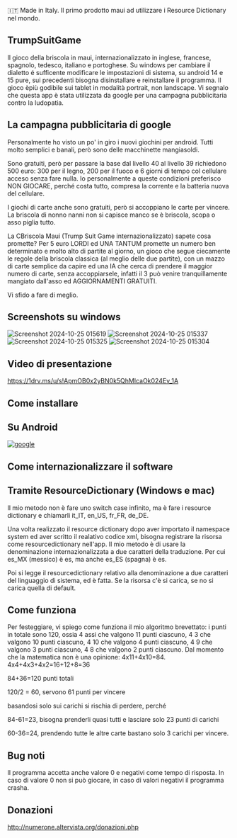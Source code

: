 :it: Made in Italy. Il primo prodotto maui ad utilizzare i Resource Dictionary nel mondo.

## TrumpSuitGame
Il gioco della briscola in maui, internazionalizzato in inglese, francese, spagnolo, tedesco, italiano e portoghese.
Su windows per cambiare il dialetto é sufficente modificare le impostazioni di sistema, su android 14 e 15 pure, sui precedenti bisogna disinstallare e reinstallare il programma.
Il gioco èpiù godibile sui tablet in modalità portrait, non landscape.
Vi segnalo che questa app è stata utilizzata da google per una campagna pubblicitaria contro la ludopatia.


## La campagna pubblicitaria di google

Personalmente ho visto un po' in giro i nuovi giochini per android. Tutti molto semplici e banali, però sono delle macchinette mangiasoldi.

Sono gratuiti, però per passare la base dal livello 40 al livello 39 richiedono 500 euro: 300 per il legno, 200 per il fuoco e 6 giorni di tempo col cellulare acceso senza fare nulla. Io personalmente a queste condizioni preferisco NON GIOCARE, perché costa tutto, compresa la corrente e la batteria nuova del cellulare.

I giochi di carte anche sono gratuiti, però si accoppiano le carte per vincere. La briscola di nonno nanni non si capisce manco se è briscola, scopa o asso piglia tutto.

La CBriscola Maui (Trump Suit Game internazionalizzato) sapete cosa promette? Per 5 euro LORDI ed UNA TANTUM promette un numero ben determinato e molto alto di partite al giorno, un gioco che segue ciecamente le regole della briscola classica (al meglio delle due partite), con un mazzo di carte semplice da capire ed una IA che cerca di prendere il maggior numero di carte, senza accoppiarsele, infatti il 3 può venire tranquillamente mangiato dall'asso ed AGGIORNAMENTI GRATUITI.

Vi sfido a fare di meglio.

## Screenshots su windows

![Screenshot 2024-10-25 015619](https://github.com/user-attachments/assets/5656666e-8ea0-4dec-a008-7e02745ddaa5)
![Screenshot 2024-10-25 015337](https://github.com/user-attachments/assets/db4de058-f882-4cfb-84ad-ac0bd99f815f)
![Screenshot 2024-10-25 015325](https://github.com/user-attachments/assets/16fba492-dc81-47ac-a575-686c389d2c45)
![Screenshot 2024-10-25 015304](https://github.com/user-attachments/assets/70f771f5-9485-4672-86ad-cab488c07bbe)



## Video di presentazione

https://1drv.ms/u/s!ApmOB0x2yBN0k5QhMlcaOk024Ev_1A

## Come installare

## Su Android

[![google](https://play.google.com/intl/it_it/badges/static/images/badges/en_badge_web_generic.png)](https://play.google.com/store/apps/details?id=org.altervista.numerone.trumpsuitgame)


## Come internazionalizzare il software
## Tramite ResourceDictionary (Windows e mac)
Il mio metodo non è fare uno switch case infinito, ma è fare i resource dictionary e chiamarli it_IT, en_US, fr_FR, de_DE.

Una volta realizzato il resource dictionary dopo aver importato il namespace system ed aver scritto il realativo codice xml, bisogna registrare la risorsa come resourcedictionary nell'app. Il mio metodo è di usare la denominazione internazionalizzata a due caratteri della traduzione.
Per cui es_MX (messico) è es, ma anche es_ES (spagna) è es.

Poi si legge il resourcedictionary relativo alla denominazione a due caratteri del linguaggio di sistema, ed è fatta. Se la risorsa c'è si carica, se no si carica quella di default.


## Come funziona
Per festeggiare, vi spiego come funziona il mio algoritmo brevettato:
i punti in totale sono 120, ossia 4 assi che valgono 11 punti ciascuno, 4 3 che valgono 10 punti ciascuno, 4 10 che valgono 4 punti ciascuno, 4 9 che valgono 3 punti ciascuno, 4 8 che valgono 2 punti ciascuno.
Dal momento che la matematica non è una opinione:
4x11+4x10=84.
4x4+4x3+4x2=16+12+8=36

84+36=120 punti totali

120/2 = 60, servono 61 punti per vincere

basandosi solo sui carichi si rischia di perdere, perché

84-61=23, bisogna prenderli quasi tutti e lasciare solo 23 punti di carichi

60-36=24, prendendo tutte le altre carte bastano solo 3 carichi per vincere.

## Bug noti
Il programma accetta anche valore 0 e negativi come tempo di risposta. In caso di valore 0 non si può giocare, in caso di valori negativi il programma crasha.

## Donazioni

http://numerone.altervista.org/donazioni.php
